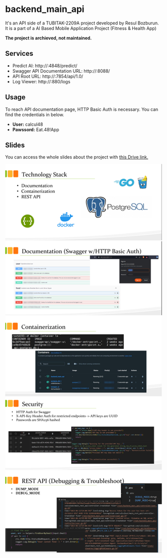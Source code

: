 # backend_main_api

It's an API side of a TUBITAK-2209A project developed by Resul Bozburun. It is a part of a AI Based Mobile Application Project (Fitness & Health App)

**The project is archieved, not maintained.**


## Services
- Predict AI: http://<REDACTED>:4848/predict/
- Swagger API Documentation URL: http://<hostname>:8088/
- API Root URL: http://<hostname>:7854/api/1.0/<endpoint>
- Log Viewer: http://<hostname>:880/logs


## Usage
To reach API documentation page, HTTP Basic Auth is necessary. You can find the credentials in below.
- **User:** calcul48
- **Pawssord:** Eat.48!App

## Slides
You can access the whole slides about the project with [this Drive link.](https://drive.google.com/file/d/1brSFYLhZO1UswA9eKQHdlFGTIc3hsPxo/view) 

![api1](./images/api1.png)
![api2](./images/api2.png)
![api3](./images/api3.png)
![api4](./images/api4.png)
![api5](./images/api5.png)
